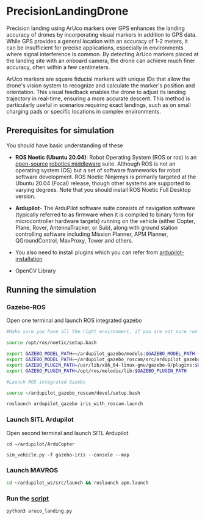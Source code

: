 # PrecisionLandingDrone

Precision landing using ArUco markers over GPS enhances the landing accuracy of drones by incorporating visual markers in addition to GPS data. While GPS provides a general location with an accuracy of 1-2 meters, it can be insufficient for precise applications, especially in environments where signal interference is common. By detecting ArUco markers placed at the landing site with an onboard camera, the drone can achieve much finer accuracy, often within a few centimeters.

ArUco markers are square fiducial markers with unique IDs that allow the drone's vision system to recognize and calculate the marker's position and orientation. This visual feedback enables the drone to adjust its landing trajectory in real-time, ensuring a more accurate descent. This method is particularly useful in scenarios requiring exact landings, such as on small charging pads or specific locations in complex environments.


## Prerequisites for simulation
You should have basic understanding of these
- **ROS Noetic (Ubuntu 20.04)**: Robot Operating System (ROS or ros) is an [open-source](https://en.wikipedia.org/wiki/Open-source_software) [robotics middleware](https://en.wikipedia.org/wiki/Robotics_middleware) suite. Although ROS is not an operating system (OS) but a set of software frameworks for robot software development. ROS Noetic Ninjemys is primarily targeted at the Ubuntu 20.04 (Focal) release, though other systems are supported to varying degrees. Note that you should install ROS Noetic Full Desktop version.

- **Ardupilot**- The ArduPilot software suite consists of navigation software (typically referred to as firmware when it is compiled to binary form for microcontroller hardware targets) running on the vehicle (either Copter, Plane, Rover, AntennaTracker, or Sub), along with ground station controlling software including Mission Planner, APM Planner, QGroundControl, MavProxy, Tower and others.

- You also need to install plugins which you can refer from [ardupilot-installation](https://github.com/Bhaveshmeghwal21/AMC_Summer_Camp-2024/blob/main/Intermediate/ROS/Ardupilot-installation.md)
- OpenCV Library


## Running the simulation
### Gazebo-ROS
Open one terminal and launch ROS integrated gazebo
```bash
#Make sure you have all the right environment, if you are not sure run the following first

source /opt/ros/noetic/setup.bash

export GAZEBO_MODEL_PATH=~/ardupilot_gazebo/models:$GAZEBO_MODEL_PATH
export GAZEBO_MODEL_PATH=~/ardupilot_gazebo_roscam/src/ardupilot_gazebo/models:$GAZEBO_MODEL_PATH
export GAZEBO_PLUGIN_PATH=/usr/lib/x86_64-linux-gnu/gazebo-9/plugins:$GAZEBO_PLUGIN_PATH 
export GAZEBO_PLUGIN_PATH=/opt/ros/melodic/lib:$GAZEBO_PLUGIN_PATH

#Launch ROS integrated Gazebo

source ~/ardupilot_gazebo_roscam/devel/setup.bash

roslaunch ardupilot_gazebo iris_with_roscam.launch
```
### Launch SITL Ardupilot
Open second terminal and launch SITL Ardupilot
```
cd ~/ardupilot/ArduCopter

sim_vehicle.py -f gazebo-iris --console --map
```

### Launch MAVROS
```bash
cd ~/ardupilot_ws/src/launch && roslaunch apm.launch
```
### Run the [script](https://github.com/lion-X-drones/PrecisionLandingDrone/blob/main/Script/aruco_landing.py)

```bash
python3 aruco_landing.py
```
